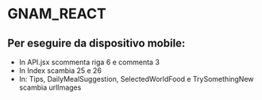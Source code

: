 # GNAM_REACT

## Per eseguire da dispositivo mobile:
- In API.jsx scommenta riga 6 e commenta 3
- In Index scambia 25 e 26
- In: Tips, DailyMealSuggestion, SelectedWorldFood e TrySomethingNew scambia urlImages